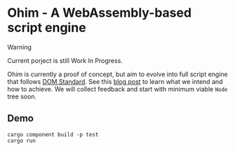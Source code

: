 # Ohim - A WebAssembly-based script engine

> [!WARNING]  
> Current porject is still Work In Progress.

Ohim is currently a proof of concept, but aim to evolve into full script engine that follows [DOM Standard](https://dom.spec.whatwg.org/).
See this [blog post](https://wusyong.github.io/posts/wasmtime-script-engine/) to learn what we intend and how to
achieve. We will collect feedback and start with minimum viable `Node` tree soon.

## Demo

```
cargo component build -p test
cargo run
```
